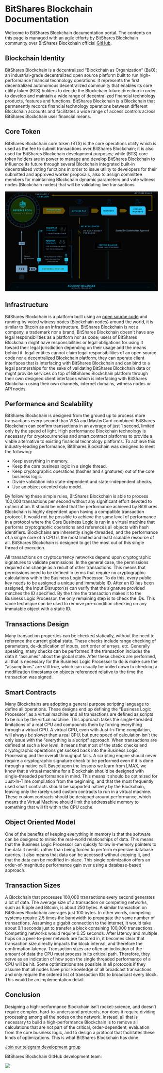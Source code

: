# BitShares Blockchain Documentation

Welcome to BitShares Blockchain documentation portal. The contents on this page is managed with an agile efforts by BitShares Blockchain community over BitShares Blockchain official [GitHub](https://github.com/BitShares).

## Blockchain Identity 
BitShares Blockchain is a decentralized “Blockchain as Organization” (BaO); an industrial-grade decentralized open source platform built to run high-performance financial technology operations. It represents the first decentralized autonomous decentralized community that enables its core utility token (BTS) holders to decide the Blockchain future direction in order to develop and maintain a wide range of decentralized financial technology products, features and functions. BitShares Blockchain is a Blockchain that permanently records financial technology operations between different Blockchain accounts and facilitates a wide range of access controls across BitShares Blockchain user financial means.

## Core Token
BitShares Blockchain core token (BTS) is the core operations utility which is used as the fee to submit transactions over BitShares Blockchain; it is also used for BitShares Blockchain development purposes; while (BTS) core token holders are in power to manage and develop BitShares Blockchain to influence its future through several Blockchain integrated built-in decentralized voting functions in order to issue utility to developers for their submitted and approved worker proposals, also to assign committee members for maintaining Blockchain dynamic parameters and vote witness nodes (Blockchain nodes) that will be validating live transactions.

![BTS tokenomics](images/tokenomics.png)


## Infrastructure
BitShares Blockchain is a platform built using an [open source code](https://github.com/bitshares/bitshares-core) and running by voted witness nodes (Blockchain nodes) around the world, it is similar to Bitcoin as an infrastructure, BitShares Blockchain is not a company, a trademark nor a brand, BitShares Blockchain doesn't have any legal responsibilities as a platform nor as code; users of BitShares Blockchain might have responsibilities or legal obligations for using it toward their legal jurisdiction depending on their usage and the means behind it. legal entities cannot claim legal responsibilities of an open source code nor a decentralized Blockchain platform, they can operate client interfaces that is interfacing with BitShares Blockchain and can bind to a legal partnerships for the sake of validating BitShares Blockchain data or might provide services on top of BitShares Blockchain platform through their own designed client interfaces which is interfacing with BitShares Blockchain using their own channels, internet domains, witness nodes or API nodes.

## Performance and Scalability
BitShares Blockchain is designed from the ground up to process more transactions every second than VISA and MasterCard combined. BitShares Blockchain can confirm transactions in an average of just 1 second, limited only by the speed of light. High performance Blockchain technology is necessary for cryptocurrencies and smart contract platforms to provide a viable alternative to existing financial technology platforms. To achieve this industry-leading performance, BitShares Blockchain was designed to meet the following:

- Keep everything in memory.
- Keep the core business logic in a single thread.
- Keep cryptographic operations (hashes and signatures) out of the core business logic.
- Divide validation into state-dependent and state-independent checks.
- Use an object oriented data model.

By following these simple rules, BitShares Blockchain is able to process 100,000 transactions per second without any significant effort devoted to optimization. It should be noted that the performance achieved by BitShares Blockchain is highly dependent upon having a compatible transaction protocol. It would not be possible to achieve the same level of performance in a protocol where the Core Business Logic is run in a virtual machine that performs cryptographic operations and references all objects with hash identifiers. Blockchains are inherently single-threaded, and the performance of a single core of a CPU is the most limited and least scalable resource of all. BitShares Blockchain is designed to get the most out of this single thread of execution.

All transactions on cryptocurrency networks depend upon cryptographic signatures to validate permissions. In the general case, the permissions required can change as a result of other transactions. This means that permissions need to be defined in terms that require no cryptographic calculations within the Business Logic Processor. To do this, every public key needs to be assigned a unique and immutable ID. After an ID has been assigned, the Input Disruptor(s) can verify that the signature provided matches the ID specified. By the time the transaction makes it to the Business Logic Processor, the only remaining step is to check the IDs. This same technique can be used to remove pre-condition checking on any immutable object with a static ID.

## Transactions Design

Many transaction properties can be checked statically, without the need to reference the current global state. These checks include range checking of parameters, de-duplication of inputs, sort order of arrays, etc. Generally speaking, many checks can be performed if the transaction includes the data it “assumes” about the global state. After these checks are performed, all that is necessary for the Business Logic Processor to do is make sure the “assumptions” are still true, which can usually be boiled down to checking a modification timestamp on objects referenced relative to the time the transaction was signed.

## Smart Contracts

Many Blockchains are adopting a general purpose scripting language to define all operations. These designs end up defining the “Business Logic Processor” as a virtual machine and all transactions are defined as scripts to be run by the virtual machine. This approach takes the single-threaded limitations of a real CPU and compounds them by forcing everything through a virtual CPU. A virtual CPU, even with Just-In-Time compilation, will always be slower than a real CPU, but pure speed of calculation isn’t the only issue with the “everything is a script” approach. When transactions are defined at such a low level, it means that most of the static checks and cryptographic operations get sucked back into the Business Logic Processing and the overall throughput falls. A scripting engine should never require a cryptographic signature check to be performed even if it is done through a native call. Based upon the lessons we learn from LMAX, we know that a virtual machine for a Blockchain should be designed with single-threaded performance in mind. This means it should be optimized for Just-In-Time compilation from the beginning, and that the most frequently used smart contracts should be supported natively by the Blockchain, leaving only the rarely-used custom contracts to run in a virtual machine. These custom contracts should be designed around performance, which means the Virtual Machine should limit the addressable memory to something that will fit within the CPU cache.

## Object Oriented Model

One of the benefits of keeping everything in memory is that the software can be designed to mimic the real-world relationships of data. This means that the Business Logic Processor can quickly follow in-memory pointers to the data it needs, rather than being forced to perform expensive database queries. It also means that data can be accessed without copying it, and that the data can be modified in-place. This single optimization offers an order-of-magnitude performance gain over using a database-based approach.

## Transaction Sizes

A Blockchain that processes 100,000 transactions every second generates a lot of data. The average size of a transaction on competing networks, such as Ripple and Bitcoin, is about 250 bytes. A similar transaction on BitShares Blockchain averages just 100 bytes. In other words, competing systems require 2.5 times the bandwidth to propagate the same number of transactions. Assuming a gigabit connection to the internet, it would take about 0.1 seconds just to transfer a block containing 100,000 transactions. Competing networks would require 0.25 seconds. After latency and multiple hops on a peer-to-peer network are factored in, it becomes clear that transaction size directly impacts the block interval, and therefore the confirmation latency. Transaction sizes are often an indication of the amount of data the CPU must process in its critical path. Therefore, they serve as an indication of how soon the single threaded performance of a CPU will be hit. Some optimizations are possible in all protocols if they assume that all nodes have prior knowledge of all broadcast transactions and only require the ordered list of transaction IDs to broadcast every block. This would be an implementation detail.

## Conclusion

Designing a high-performance Blockchain isn’t rocket-science, and doesn’t require complex, hard-to-understand protocols, nor does it require dividing processing among all the nodes on the network. Instead, all that is necessary to build a high-performance Blockchain is to remove all calculations that are not part of the critical, order-dependent, evaluation from the core business logic, and to design a protocol that facilitates these kinds of optimizations. This is what BitShares Blockchain has done.


[Join our telegram development group](https://t.me/BitSharesDEV)

BitShares Blockchain GitHub development team:

<a href="https://github.com/bitshares/bitshares-core/graphs/contributors">
  <img src="https://contrib.rocks/image?repo=bitshares/bitshares-core" />
</a>
